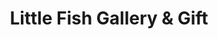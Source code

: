 ---
title: "Little Fish Gallery & Gift"
url: /east-hampton/little-fish-gallery-and-gift/
shop: gift
---